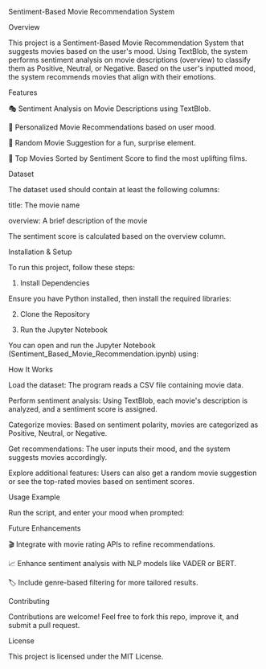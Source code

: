 Sentiment-Based Movie Recommendation System

Overview

This project is a Sentiment-Based Movie Recommendation System that suggests movies based on the user's mood. Using TextBlob, the system performs sentiment analysis on movie descriptions (overview) to classify them as Positive, Neutral, or Negative. Based on the user's inputted mood, the system recommends movies that align with their emotions.

Features

🎭 Sentiment Analysis on Movie Descriptions using TextBlob.

🎯 Personalized Movie Recommendations based on user mood.

🎲 Random Movie Suggestion for a fun, surprise element.

🌟 Top Movies Sorted by Sentiment Score to find the most uplifting films.

Dataset

The dataset used should contain at least the following columns:

title: The movie name

overview: A brief description of the movie

The sentiment score is calculated based on the overview column.

Installation & Setup

To run this project, follow these steps:

1. Install Dependencies

Ensure you have Python installed, then install the required libraries:

2. Clone the Repository

3. Run the Jupyter Notebook

You can open and run the Jupyter Notebook (Sentiment_Based_Movie_Recommendation.ipynb) using:

How It Works

Load the dataset: The program reads a CSV file containing movie data.

Perform sentiment analysis: Using TextBlob, each movie's description is analyzed, and a sentiment score is assigned.

Categorize movies: Based on sentiment polarity, movies are categorized as Positive, Neutral, or Negative.

Get recommendations: The user inputs their mood, and the system suggests movies accordingly.

Explore additional features: Users can also get a random movie suggestion or see the top-rated movies based on sentiment scores.

Usage Example

Run the script, and enter your mood when prompted:

Future Enhancements

🎬 Integrate with movie rating APIs to refine recommendations.

📈 Enhance sentiment analysis with NLP models like VADER or BERT.

🏷️ Include genre-based filtering for more tailored results.

Contributing

Contributions are welcome! Feel free to fork this repo, improve it, and submit a pull request.

License

This project is licensed under the MIT License.

